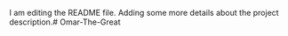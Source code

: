 I am editing the README file. Adding some more details about the project description.# Omar-The-Great
